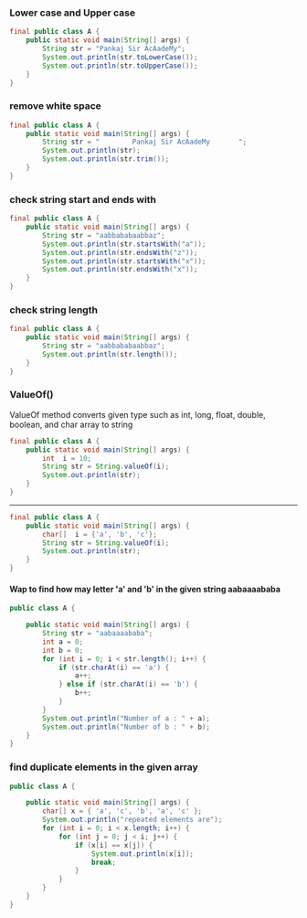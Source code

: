 ### Lower case and Upper case ####

```java
final public class A {
	public static void main(String[] args) {
		String str = "Pankaj Sir AcAadeMy";
		System.out.println(str.toLowerCase());
		System.out.println(str.toUpperCase());
	}
}
```

### remove white space ###

```java
final public class A {
	public static void main(String[] args) {
		String str = "        Pankaj Sir AcAadeMy       ";
		System.out.println(str);
		System.out.println(str.trim());
	}
}
```

### check string start and ends with ###
```java
final public class A {
	public static void main(String[] args) {
		String str = "aabbababaabbaz";
		System.out.println(str.startsWith("a"));
		System.out.println(str.endsWith("z"));
		System.out.println(str.startsWith("x"));
		System.out.println(str.endsWith("x"));
	}
}
```

### check string length ###

```java
final public class A {
	public static void main(String[] args) {
		String str = "aabbababaabbaz";
		System.out.println(str.length());
	}
}
```

### ValueOf() ###

ValueOf  method converts given type such as int, long, float, double, boolean, and char array to string  

```java
final public class A {
	public static void main(String[] args) {
		int  i = 10;
		String str = String.valueOf(i);
		System.out.println(str);
	}
}
```

---
```java
final public class A {
	public static void main(String[] args) {
		char[]  i = {'a', 'b', 'c'};
		String str = String.valueOf(i);
		System.out.println(str);
	}
}
```

#### Wap to find how may letter 'a' and 'b' in the given string aabaaaababa ####
```java
public class A {

	public static void main(String[] args) {
		String str = "aabaaaababa";
		int a = 0;
		int b = 0;
		for (int i = 0; i < str.length(); i++) {
			if (str.charAt(i) == 'a') {
				a++;
			} else if (str.charAt(i) == 'b') {
				b++;
			}
		}
		System.out.println("Number of a : " + a);
		System.out.println("Number of b : " + b);
	}
}
```

### find duplicate elements in the given array ###
```java
public class A {

	public static void main(String[] args) {
		char[] x = { 'a', 'c', 'b', 'a', 'c' };
		System.out.println("repeated elements are");
		for (int i = 0; i < x.length; i++) {
			for (int j = 0; j < i; j++) {
				if (x[i] == x[j]) {
					System.out.println(x[i]);
					break;
				}
			}
		}
	}
}

```
